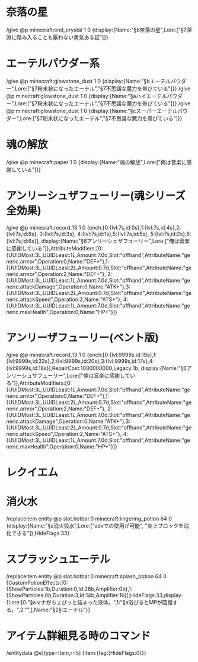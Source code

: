 # 奈落の星
/give @p minecraft:end_crystal 1 0 {display:{Name:"§b奈落の星",Lore:["§7深淵に踏み入ることも厭わない勇気ある証"]}}

# エーテルパウダー系
/give @p minecraft:glowstone_dust 1 0 {display:{Name:"§bエーテルパウダー",Lore:["§7粉末状になったエーテル","§7不思議な魔力を帯びている"]}}
/give @p minecraft:glowstone_dust 1 0 {display:{Name:"§aハイエーテルパウダー",Lore:["§7粉末状になったエーテル","§7不思議な魔力を帯びている"]}}
/give @p minecraft:glowstone_dust 1 0 {display:{Name:"§cスーパーエーテルパウダー",Lore:["§7粉末状になったエーテル","§7不思議な魔力を帯びている"]}}

# 魂の解放
/give @p minecraft:paper 1 0 {display:{Name:"魂の解放",Lore:["俺は音楽に感謝している"]}}
# アンリーシュザフューリー(魂シリーズ全効果)
/give @p minecraft:record_13 1 0 {ench:[0:{lvl:7s,id:0s},1:{lvl:7s,id:4s},2:{lvl:7s,id:8s}, 3:{lvl:7s,id:3s}, 4:{lvl:7s,id:1s},5:{lvl:7s,id:5s}, 5:{lvl:7s,id:2s},6:{lvl:7s,id:6s}], display:{Name:"§6アンリーシュザフューリー",Lore:["俺は音楽に感謝している"]},AttributeModifiers:[0:{UUIDMost:3L,UUIDLeast:1L,Amount:7.0d,Slot:"offhand",AttributeName:"generic.armor",Operation:0,Name:"DEF+"},1:{UUIDMost:3L,UUIDLeast:2L,Amount:0.7d,Slot:"offhand",AttributeName:"generic.armor",Operation:2,Name:"DEF+"}, 2:{UUIDMost:3L,UUIDLeast:1L,Amount:7.0d,Slot:"offhand",AttributeName:"generic.attackDamage",Operation:0,Name:"ATK+"},3:{UUIDMost:3L,UUIDLeast:2L,Amount:0.7d,Slot:"offhand",AttributeName:"generic.attackSpeed",Operation:2,Name:"ATS+"}, 4:{UUIDMost:3L,UUIDLeast:1L,Amount:7.0d,Slot:"offhand",AttributeName:"generic.maxHealth",Operation:0,Name:"HP+"}]}
# アンリーザフューリー(ベント版)
/give @p minecraft:record_13 1 0 {ench:[0:{lvl:9999s,id:19s},1:{lvl:9999s,id:32s},2:{lvl:9999s,id:20s},3:{lvl:9999s,id:17s},4:{lvl:9999s,id:18s}],RepairCost:1000000000,Legacy:1b, display:{Name:"§6アンリーシュザフューリー",Lore:["俺は音楽に感謝している"]},AttributeModifiers:[0:{UUIDMost:3L,UUIDLeast:1L,Amount:7.0d,Slot:"offhand",AttributeName:"generic.armor",Operation:0,Name:"DEF+"},1:{UUIDMost:3L,UUIDLeast:2L,Amount:0.7d,Slot:"offhand",AttributeName:"generic.armor",Operation:2,Name:"DEF+"}, 2:{UUIDMost:3L,UUIDLeast:1L,Amount:7.0d,Slot:"offhand",AttributeName:"generic.attackDamage",Operation:0,Name:"ATK+"},3:{UUIDMost:3L,UUIDLeast:2L,Amount:0.7d,Slot:"offhand",AttributeName:"generic.attackSpeed",Operation:2,Name:"ATS+"}, 4:{UUIDMost:3L,UUIDLeast:1L,Amount:7.0d,Slot:"offhand",AttributeName:"generic.maxHealth",Operation:0,Name:"HP+"}]}
# レクイエム



# 消火水
/replaceitem entity @p slot.hotbar.0 minecraft:lingering_potion 64 0 {display:{Name:"§a消火投水",Lore:["advでの使用が可能", "炎上ブロックを消化できる"]},HideFlags:33}


# スプラッシュエーテル
/replaceitem entity @p slot.hotbar.0 minecraft:splash_potion 64 0 {CustomPotionEffects:[0:{ShowParticles:1b,Duration:0,Id:26b,Amplifier:0b},1:{ShowParticles:0b,Duration:3,Id:14b,Amplifier:1b}],HideFlags:33,display:{Lore:[0:"§aマナがちょぴっと詰まった液体。",1:"§a浴びるとMPが回復する。",2:"",],Name:"§2§lエーテル"}}

# アイテム詳細見る時のコマンド
/entitydata @e[type=Item,r=5] {Item:{tag:{HideFlags:0}}}

